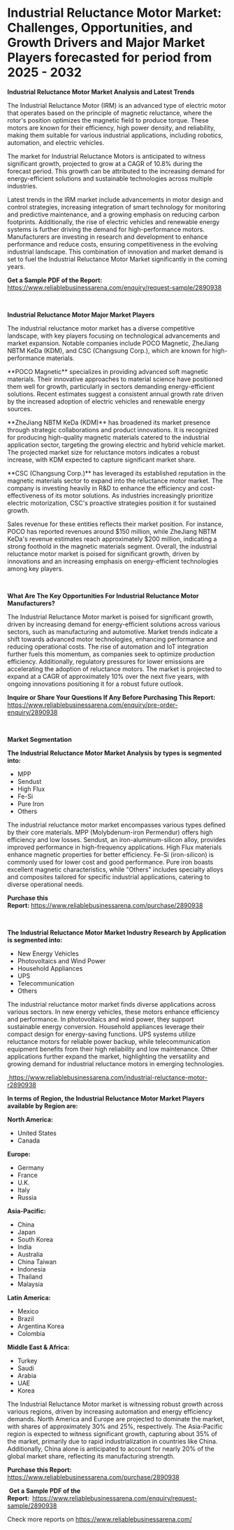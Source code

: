 <p><h1>Industrial Reluctance Motor Market: Challenges, Opportunities, and Growth Drivers and Major Market Players forecasted for period from 2025 - 2032</h1></p><p><strong>Industrial Reluctance Motor Market Analysis and Latest Trends</strong></p>
<p><p>The Industrial Reluctance Motor (IRM) is an advanced type of electric motor that operates based on the principle of magnetic reluctance, where the rotor's position optimizes the magnetic field to produce torque. These motors are known for their efficiency, high power density, and reliability, making them suitable for various industrial applications, including robotics, automation, and electric vehicles.</p><p>The market for Industrial Reluctance Motors is anticipated to witness significant growth, projected to grow at a CAGR of 10.8% during the forecast period. This growth can be attributed to the increasing demand for energy-efficient solutions and sustainable technologies across multiple industries. </p><p>Latest trends in the IRM market include advancements in motor design and control strategies, increasing integration of smart technology for monitoring and predictive maintenance, and a growing emphasis on reducing carbon footprints. Additionally, the rise of electric vehicles and renewable energy systems is further driving the demand for high-performance motors. Manufacturers are investing in research and development to enhance performance and reduce costs, ensuring competitiveness in the evolving industrial landscape. This combination of innovation and market demand is set to fuel the Industrial Reluctance Motor Market significantly in the coming years.</p></p>
<p><strong>Get a Sample PDF of the Report:&nbsp;</strong> <a href="https://www.reliablebusinessarena.com/enquiry/request-sample/2890938?utm_campaign=3354&utm_medium=2&utm_source=Github&utm_content=ia&utm_term=14032025&utm_id=industrial-reluctance-motor">https://www.reliablebusinessarena.com/enquiry/request-sample/2890938</a></p>
<p>&nbsp;</p>
<p><strong>Industrial Reluctance Motor Major Market Players</strong></p>
<p><p>The industrial reluctance motor market has a diverse competitive landscape, with key players focusing on technological advancements and market expansion. Notable companies include POCO Magnetic, ZheJiang NBTM KeDa (KDM), and CSC (Changsung Corp.), which are known for high-performance materials.</p><p>**POCO Magnetic** specializes in providing advanced soft magnetic materials. Their innovative approaches to material science have positioned them well for growth, particularly in sectors demanding energy-efficient solutions. Recent estimates suggest a consistent annual growth rate driven by the increased adoption of electric vehicles and renewable energy sources.</p><p>**ZheJiang NBTM KeDa (KDM)** has broadened its market presence through strategic collaborations and product innovations. It is recognized for producing high-quality magnetic materials catered to the industrial application sector, targeting the growing electric and hybrid vehicle market. The projected market size for reluctance motors indicates a robust increase, with KDM expected to capture significant market share.</p><p>**CSC (Changsung Corp.)** has leveraged its established reputation in the magnetic materials sector to expand into the reluctance motor market. The company is investing heavily in R&D to enhance the efficiency and cost-effectiveness of its motor solutions. As industries increasingly prioritize electric motorization, CSC's proactive strategies position it for sustained growth.</p><p>Sales revenue for these entities reflects their market position. For instance, POCO has reported revenues around $150 million, while ZheJiang NBTM KeDa's revenue estimates reach approximately $200 million, indicating a strong foothold in the magnetic materials segment. Overall, the industrial reluctance motor market is poised for significant growth, driven by innovations and an increasing emphasis on energy-efficient technologies among key players.</p></p>
<p>&nbsp;</p>
<p><strong>What Are The Key Opportunities For Industrial Reluctance Motor Manufacturers?</strong></p>
<p><p>The Industrial Reluctance Motor market is poised for significant growth, driven by increasing demand for energy-efficient solutions across various sectors, such as manufacturing and automotive. Market trends indicate a shift towards advanced motor technologies, enhancing performance and reducing operational costs. The rise of automation and IoT integration further fuels this momentum, as companies seek to optimize production efficiency. Additionally, regulatory pressures for lower emissions are accelerating the adoption of reluctance motors. The market is projected to expand at a CAGR of approximately 10% over the next five years, with ongoing innovations positioning it for a robust future outlook.</p></p>
<p><strong>Inquire or Share Your Questions If Any Before Purchasing This Report:</strong> <a href="https://www.reliablebusinessarena.com/enquiry/pre-order-enquiry/2890938?utm_campaign=3354&utm_medium=2&utm_source=Github&utm_content=ia&utm_term=14032025&utm_id=industrial-reluctance-motor">https://www.reliablebusinessarena.com/enquiry/pre-order-enquiry/2890938</a></p>
<p>&nbsp;</p>
<p><strong>Market Segmentation</strong></p>
<p><strong>The Industrial Reluctance Motor Market Analysis by types is segmented into:</strong></p>
<p><ul><li>MPP</li><li>Sendust</li><li>High Flux</li><li>Fe-Si</li><li>Pure Iron</li><li>Others</li></ul></p>
<p><p>The industrial reluctance motor market encompasses various types defined by their core materials. MPP (Molybdenum-iron Permendur) offers high efficiency and low losses. Sendust, an iron-aluminum-silicon alloy, provides improved performance in high-frequency applications. High Flux materials enhance magnetic properties for better efficiency. Fe-Si (iron-silicon) is commonly used for lower cost and good performance. Pure iron boasts excellent magnetic characteristics, while "Others" includes specialty alloys and composites tailored for specific industrial applications, catering to diverse operational needs.</p></p>
<p><strong>Purchase this Report:&nbsp;</strong><a href="https://www.reliablebusinessarena.com/purchase/2890938?utm_campaign=3354&utm_medium=2&utm_source=Github&utm_content=ia&utm_term=14032025&utm_id=industrial-reluctance-motor">https://www.reliablebusinessarena.com/purchase/2890938</a></p>
<p>&nbsp;</p>
<p><strong>The Industrial Reluctance Motor Market Industry Research by Application is segmented into:</strong></p>
<p><ul><li>New Energy Vehicles</li><li>Photovoltaics and Wind Power</li><li>Household Appliances</li><li>UPS</li><li>Telecommunication</li><li>Others</li></ul></p>
<p><p>The industrial reluctance motor market finds diverse applications across various sectors. In new energy vehicles, these motors enhance efficiency and performance. In photovoltaics and wind power, they support sustainable energy conversion. Household appliances leverage their compact design for energy-saving functions. UPS systems utilize reluctance motors for reliable power backup, while telecommunication equipment benefits from their high reliability and low maintenance. Other applications further expand the market, highlighting the versatility and growing demand for industrial reluctance motors in emerging technologies.</p></p>
<p><a href="https://www.reliablebusinessarena.com/industrial-reluctance-motor-r2890938?utm_campaign=3354&utm_medium=2&utm_source=Github&utm_content=ia&utm_term=14032025&utm_id=industrial-reluctance-motor">&nbsp;https://www.reliablebusinessarena.com/industrial-reluctance-motor-r2890938</a></p>
<p><strong>In terms of Region, the Industrial Reluctance Motor Market Players available by Region are:</strong></p>
<p>
    <p> <strong> North America: </strong>
        <ul>
            <li>United States</li>
            <li>Canada</li>
        </ul>
        </p> 
    <p> <strong> Europe: </strong>
        <ul>
            <li>Germany</li>
            <li>France</li>
            <li>U.K.</li>
            <li>Italy</li>
            <li>Russia</li>
        </ul>
        </p> 
    <p> <strong> Asia-Pacific: </strong>
        <ul>
            <li>China</li>
            <li>Japan</li>
            <li>South Korea</li>
            <li>India</li>
            <li>Australia</li>
            <li>China Taiwan</li>
            <li>Indonesia</li>
            <li>Thailand</li>
            <li>Malaysia</li>
        </ul>
        </p> 
    <p> <strong> Latin America: </strong>
        <ul>
            <li>Mexico</li>
            <li>Brazil</li>
            <li>Argentina Korea</li>
            <li>Colombia</li>
        </ul>
        </p> 
    <p> <strong> Middle East & Africa: </strong>
        <ul>
            <li>Turkey</li>
            <li>Saudi</li>
            <li>Arabia</li>
            <li>UAE</li>
            <li>Korea</li>
        </ul>
    </p>
    </p>
<p><p>The Industrial Reluctance Motor market is witnessing robust growth across various regions, driven by increasing automation and energy efficiency demands. North America and Europe are projected to dominate the market, with shares of approximately 30% and 25%, respectively. The Asia-Pacific region is expected to witness significant growth, capturing about 35% of the market, primarily due to rapid industrialization in countries like China. Additionally, China alone is anticipated to account for nearly 20% of the global market share, reflecting its manufacturing strength.</p></p>
<p><strong>Purchase this Report: </strong><a href="https://www.reliablebusinessarena.com/purchase/2890938?utm_campaign=3354&utm_medium=2&utm_source=Github&utm_content=ia&utm_term=14032025&utm_id=industrial-reluctance-motor">https://www.reliablebusinessarena.com/purchase/2890938</a></p>
<p>&nbsp;<strong>Get a Sample PDF of the Report:&nbsp;&nbsp;</strong><a href="https://www.reliablebusinessarena.com/enquiry/request-sample/2890938?utm_campaign=3354&utm_medium=2&utm_source=Github&utm_content=ia&utm_term=14032025&utm_id=industrial-reluctance-motor">https://www.reliablebusinessarena.com/enquiry/request-sample/2890938</a></p>
<p><strong></strong></p>
<p>Check more reports on <a href="https://www.reliablebusinessarena.com/?utm_campaign=3354&utm_medium=2&utm_source=Github&utm_content=ia&utm_term=14032025&utm_id=industrial-reluctance-motor">https://www.reliablebusinessarena.com/</a></p>